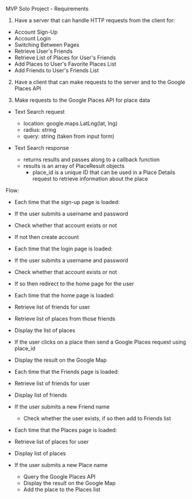 MVP Solo Project - Requirements

1. Have a server that can handle HTTP requests from the client for:
 - Account Sign-Up
 - Account Login
 - Switching Between Pages
 - Retrieve User's Friends
 - Retrieve List of Places for User's Friends
 - Add Places to User's Favorite Places List
 - Add Friends to User's Friends List

2. Have a client that can make requests to the server and to the Google Places API

3. Make requests to the Google Places API for place data
 - Text Search request
   - location: google.maps.LatLng(lat, lng)
   - radius: string
   - query: string (taken from input form)

 - Text Search response
   - returns results and passes along to a callback function
   - results is an array of PlaceResult objects
     - place_id is a unique ID that can be used in a Place Details request to retrieve information about the place

Flow:

- Each time that the sign-up page is loaded:
 - If the user submits a username and password
  - Check whether that account exists or not
  - If not then create account

- Each time that the login page is loaded:
- If the user submits a username and password
 - Check whether that account exists or not
 - If so then redirect to the home page for the user

- Each time that the home page is loaded:
 - Retrieve list of friends for user
 - Retrieve list of places from those friends
 - Display the list of places
 - If the user clicks on a place then send a Google Places request using place_id
 - Display the result on the Google Map

- Each time that the Friends page is loaded:
 - Retrieve list of friends for user
 - Display list of friends
 - If the user submits a new Friend name
   - Check whether the user exists, if so then add to Friends list

- Each time that the Places page is loaded:
 - Retrieve list of places for user
 - Display list of places
 - If the user submits a new Place name
   - Query the Google Places API
   - Display the result on the Google Map
   - Add the place to the Places list
